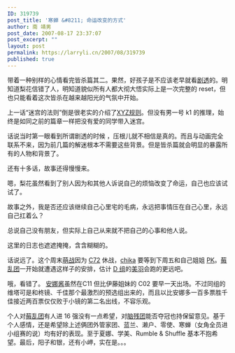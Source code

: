 ```yaml
---
ID: 319739
post_title: '寒蝉 &#8211; 命运改变的方式'
author: 南 靖男
post_date: 2007-08-17 23:37:07
post_excerpt: ""
layout: post
permalink: https://larryli.cn/2007/08/319739
published: true
---
```

带着一种别样的心情看完皆杀篇其二。果然，好孩子是不应该老早就看<a href="http://www.baidu.com/s?wd=%BA%AE%B2%F5%C3%F9%C6%FC%D6%AE%CA%B1%BE%E7%CD%B8&amp;cl=3" title="寒蝉鸣泣之时剧透">剧透</a>的。明知道梨花信错了人，明知道貌似所有人都大彻大悟实际上是一次完整的 reset，但也只能看着这次皆杀在越来越阳光的气氛中开始。

上一话“迷宫的法则”倒是很老实的介绍了<a href="http://www.baidu.com/s?wd=%BA%AE%B2%F5XYZ%B9%E6%D4%F2&amp;cl=3" title="寒蝉XYZ规则">XYZ规则</a>。但没有男一号 k1 的推理，始终是如同之前的篇章一样把没有爱的同学带入迷宫。

话说当时第一眼看到所谓剧透的时候 ，压根儿就不相信是真的。而且与动画完全联系不来，因为前几篇的解迷根本不需要这些背景。但是皆杀篇就会明显的暴露所有的人物和背景了。

还有十多话，故事还得慢慢来。

嗯，梨花虽然看到了别人因为和其他人诉说自己的烦恼改变了命运，自己也应该试试了。

故事之外，我是否还应该继续自己心里宅的毛病，永远把事情压在自己心里，永远自己扛着么？

总说自己没有朋友，但实际上自己从来就不把自己的心事和他人说。

这里的日志也遮遮掩掩，含含糊糊的。

话说远了。这个周末<a href="http://dm.tgbus.com/saimoe2007/" title="2007最萌战专题">萌战</a>因为  <a href="http://www.pcgames.com.cn/cartoon/bbs/c72/" title="Comic Market 72">C72</a>  休战，<a href="http://hi.baidu.com/timeloser/album/%C7%A7%BC%D1" title="千佳">chika</a>  要等到下周五和自己姐姐 <a href="http://dm.tgbus.com/saimoe/saimoe2007/200708/20070807171315.shtml" title="C04組：伊藤千佳 vs 伊藤伸恵">PK</a>。<a href="http://hi.baidu.com/timeloser/album/%B2%DD%DD%AE%C3%DE%BB%A8%CC%C7" title="草莓棉花糖">莓乱团</a>一开始就遭遇这样子的安排，估计 <a href="http://dm.tgbus.com/saimoe/saimoe2007/200708/20070807171444.shtml" title="D02組：松岡美羽">D 组</a>的<a href="http://hi.baidu.com/timeloser/album/%C3%C0%D3%F0" title="美羽">美羽</a>会跑的更远吧。

哦，看错了。 <a href="http://hi.baidu.com/timeloser/album/%B0%B2%C4%C8" title="安娜">安娜酱</a>虽然在C11 但比伊藤姐妹的 C02 要早一天出场。不过同组的维塔可是和柊镜、千佳那个最激烈的预选组出来的，而且以比安娜多一百多票胜千佳接近两百票仅仅败于小镜的第二名出线，不容乐观。

个人对<a href="http://www.douban.com/group/ichigo/" title="草莓棉花糖小组">莓乱团</a>有人进 16 强没有一点希望，对<a href="http://hi.baidu.com/timeloser/album/%D0%D2%D4%CB%D0%C7" title="幸运星">脑残团</a>能否夺冠也持保留意见。基于个人感情，还是希望除上述俩团外管家团、蓝兰、濑户、零使、寒蝉（女角全员进小组赛的说）均有好的表现。至于夏娜、学美、Rumble &amp; Shuffle 基本不抱希望。最后，阳子和银，还有小岬，实在是。。。